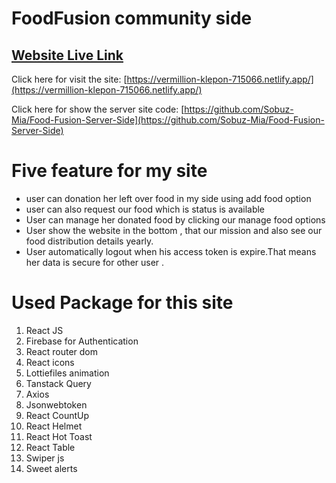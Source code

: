 # FoodFusion community side  

## [ Website Live Link](https://vermillion-klepon-715066.netlify.app/)

Click here for visit the site: [https://vermillion-klepon-715066.netlify.app/](https://vermillion-klepon-715066.netlify.app/)


Click here for show the server site code: [https://github.com/Sobuz-Mia/Food-Fusion-Server-Side](https://github.com/Sobuz-Mia/Food-Fusion-Server-Side)

# Five feature for my site

- user can donation her left over food in my side using add food option
- user can also request our food which is status is available
- User can manage her donated food by clicking our manage food options
- User show the website in the bottom , that our mission and also see our food distribution details yearly.
- User automatically logout when his access token is expire.That means her data is secure for other user . 


# Used Package for this site

1. React JS
2. Firebase for Authentication
3. React router dom
4. React icons
5. Lottiefiles animation
6. Tanstack Query 
7. Axios
8. Jsonwebtoken
9. React CountUp
10. React Helmet
11. React Hot Toast
12. React Table
13. Swiper js
14. Sweet alerts
 